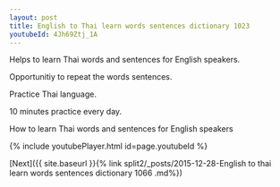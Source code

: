 ```yaml
---
layout: post
title: English to Thai learn words sentences dictionary 1023 
youtubeId: 4Jh69Ztj_1A
---
```

 
 
Helps to learn Thai words and sentences for English speakers.

Opportunitiy to repeat the words sentences. 

Practice Thai language. 
 
10 minutes practice every day. 
 
How to learn Thai words and sentences for English speakers 
 
{% include youtubePlayer.html id=page.youtubeId %}
 
 
[Next]({{ site.baseurl }}{% link  split2/_posts/2015-12-28-English to thai learn words sentences dictionary 1066 .md%})
 
